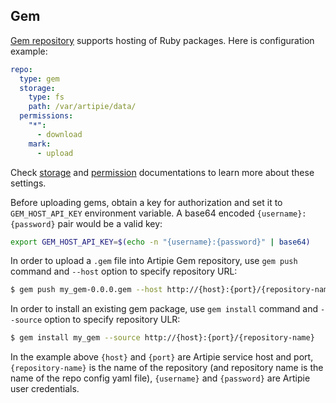## Gem

[Gem repository](https://rubygems.org/) supports hosting of Ruby packages. Here is configuration example:
```yaml
repo:
  type: gem
  storage:
    type: fs
    path: /var/artipie/data/
  permissions:
    "*":
      - download
    mark:
      - upload
```
Check
[storage](./Configuration-Storage.md) and [permission](./Configuration-Repository-Permissions.md)
documentations to learn more about these settings.

Before uploading gems, obtain a key for authorization and set it to `GEM_HOST_API_KEY` environment variable. 
A base64 encoded `{username}:{password}` pair would be a valid key:
```bash
export GEM_HOST_API_KEY=$(echo -n "{username}:{password}" | base64)
```
In order to upload a `.gem` file into Artipie Gem repository, use `gem push` command and 
`--host` option to specify repository URL:
```bash
$ gem push my_gem-0.0.0.gem --host http://{host}:{port}/{repository-name}
```
In order to install an existing gem package, use `gem install` command and `--source` option to 
specify repository ULR:
```bash
$ gem install my_gem --source http://{host}:{port}/{repository-name}
```

In the example above `{host}` and `{port}` are Artipie service host and port, `{repository-name}`
is the name of the repository (and repository name is the name of the repo config yaml file),
`{username}` and `{password}` are Artipie user credentials.